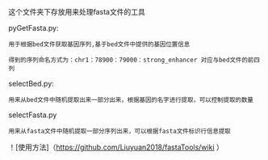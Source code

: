 这个文件夹下存放用来处理fasta文件的工具

pyGetFasta.py:

	用于根据bed文件获取基因序列,基于bed文件中提供的基因位置信息
	
	得到的序列命名方式为：chr1：78900：79000：strong_enhancer 对应与bed文件的前四列
	
selectBed.py:

	用来从bed文件中随机提取出来一部分出来，根据基因的名字进行提取，可以控制提取的数量
	
selectFasta.py

	用来从fasta文件中随机提取一部分序列出来，可以根据fasta文件标识行信息提取
	
！[使用方法]（https://github.com/Liuyuan2018/fastaTools/wiki ）
